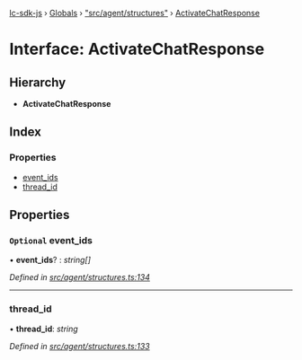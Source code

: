 [lc-sdk-js](../README.md) › [Globals](../globals.md) › ["src/agent/structures"](../modules/_src_agent_structures_.md) › [ActivateChatResponse](_src_agent_structures_.activatechatresponse.md)

# Interface: ActivateChatResponse

## Hierarchy

* **ActivateChatResponse**

## Index

### Properties

* [event_ids](_src_agent_structures_.activatechatresponse.md#optional-event_ids)
* [thread_id](_src_agent_structures_.activatechatresponse.md#thread_id)

## Properties

### `Optional` event_ids

• **event_ids**? : *string[]*

*Defined in [src/agent/structures.ts:134](https://github.com/livechat/lc-sdk-js/blob/38eeefe/src/agent/structures.ts#L134)*

___

###  thread_id

• **thread_id**: *string*

*Defined in [src/agent/structures.ts:133](https://github.com/livechat/lc-sdk-js/blob/38eeefe/src/agent/structures.ts#L133)*
